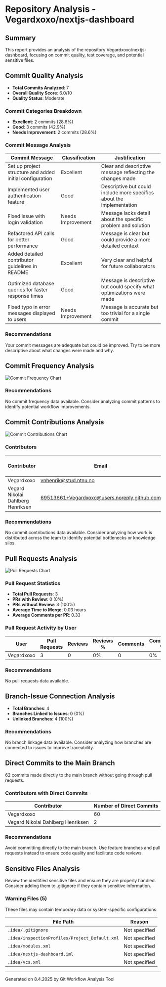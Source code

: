 # Repository Analysis - Vegardxoxo/nextjs-dashboard

## Summary

This report provides an analysis of the repository Vegardxoxo/nextjs-dashboard, focusing on commit quality, test coverage, and potential sensitive files.

## Commit Quality Analysis

- **Total Commits Analyzed**: 7
- **Overall Quality Score**: 6.0/10
- **Quality Status**: Moderate

### Commit Categories Breakdown

- **Excellent**: 2 commits (28.6%)
- **Good**: 3 commits (42.9%)
- **Needs Improvement**: 2 commits (28.6%)

### Commit Message Analysis

| Commit Message | Classification | Justification |
|----------------|----------------|---------------|
| Set up project structure and added initial configuration | Excellent | Clear and descriptive message reflecting the changes made |
| Implemented user authentication feature | Good | Descriptive but could include more specifics about the implementation |
| Fixed issue with login validation | Needs Improvement | Message lacks detail about the specific problem and solution |
| Refactored API calls for better performance | Good | Message is clear but could provide a more detailed context |
| Added detailed contributor guidelines in README | Excellent | Very clear and helpful for future collaborators |
| Optimized database queries for faster response times | Good | Message is descriptive but could specify what optimizations were made |
| Fixed typo in error messages displayed to users | Needs Improvement | Message is accurate but too trivial for a single commit |

### Recommendations

Your commit messages are adequate but could be improved. Try to be more descriptive about what changes were made and why.

## Commit Frequency Analysis

![Commit Frequency Chart](/charts/COMMIT_FREQUENCY-Vegardxoxo-nextjs-dashboard.png)

### Recommendations

No commit frequency data available. Consider analyzing commit patterns to identify potential workflow improvements.

## Commit Contributions Analysis

![Commit Contributions Chart](/charts/CONTRIBUTIONS-Vegardxoxo-nextjs-dashboard.png)

### Contributors

| Contributor | Email | Additions | Deletions | Co-authored Lines | Total Lines |
|-------------|-------|-----------|-----------|------------------|-------------|
| Vegardxoxo | vnhenrik@stud.ntnu.no | 11822 | 1815 | 0 | 13637 |
| Vegard Nikolai Dahlberg Henriksen | 69513661+Vegardxoxo@users.noreply.github.com | 203 | 27 | 0 | 230 |

### Recommendations

No commit contributions data available. Consider analyzing how work is distributed across the team to identify potential bottlenecks or knowledge silos.

## Pull Requests Analysis

![Pull Requests Chart](/charts/PULL_REQUESTS-Vegardxoxo-nextjs-dashboard.png)

### Pull Request Statistics

- **Total Pull Requests**: 3
- **PRs with Review**: 0 (0%)
- **PRs without Review**: 3 (100%)
- **Average Time to Merge**: 0.03 hours
- **Average Comments per PR**: 0.33

### Pull Request Activity by User

| User | Pull Requests | Reviews | Reviews % | Comments | Comments % |
|------|--------------|---------|-----------|----------|------------|
| Vegardxoxo | 3 | 0 | 0% | 0 | 0% |

### Recommendations

No pull requests data available.

## Branch-Issue Connection Analysis

- **Total Branches**: 4
- **Branches Linked to Issues**: 0 (0%)
- **Unlinked Branches**: 4 (100%)

### Recommendations

No branch linkage data available. Consider analyzing how branches are connected to issues to improve traceability.

## Direct Commits to the Main Branch

62 commits made directly to the main branch without going through pull requests.

### Contributors with Direct Commits

| Contributor | Number of Direct Commits |
|-------------|--------------------------|
| Vegardxoxo | 60 |
| Vegard Nikolai Dahlberg Henriksen | 2 |

### Recommendations

Avoid committing directly to the main branch. Use feature branches and pull requests instead to ensure code quality and facilitate code reviews.

## Sensitive Files Analysis

Review the identified sensitive files and ensure they are properly handled. Consider adding them to .gitignore if they contain sensitive information.

### Warning Files (5)

These files may contain temporary data or system-specific configurations:

| File Path | Reason |
|-----------|--------|
| `.idea/.gitignore` | Not specified |
| `.idea/inspectionProfiles/Project_Default.xml` | Not specified |
| `.idea/modules.xml` | Not specified |
| `.idea/nextjs-dashboard.iml` | Not specified |
| `.idea/vcs.xml` | Not specified |

---
Generated on 8.4.2025 by Git Workflow Analysis Tool